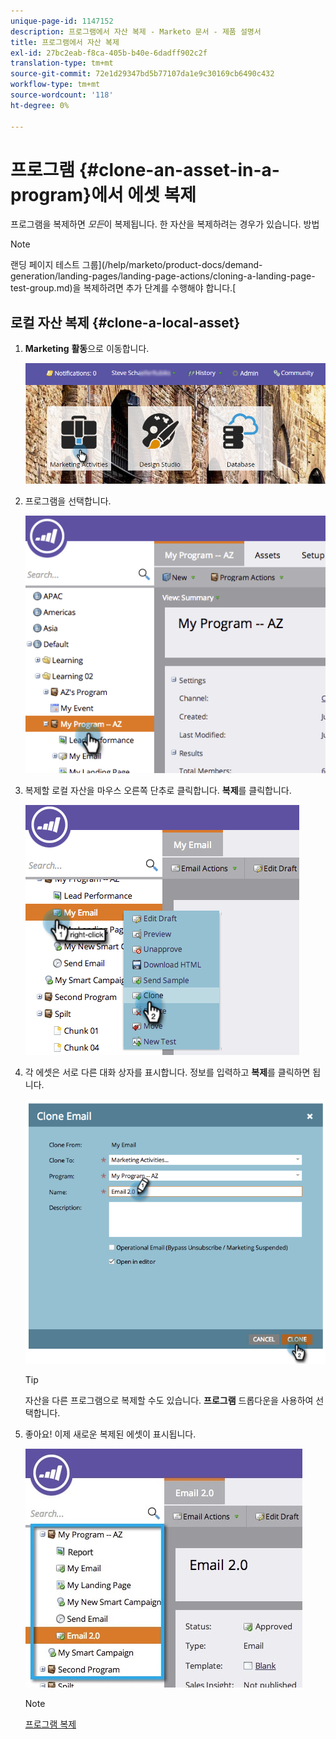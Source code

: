 ```yaml
---
unique-page-id: 1147152
description: 프로그램에서 자산 복제 - Marketo 문서 - 제품 설명서
title: 프로그램에서 자산 복제
exl-id: 27bc2eab-f8ca-405b-b40e-6dadff902c2f
translation-type: tm+mt
source-git-commit: 72e1d29347bd5b77107da1e9c30169cb6490c432
workflow-type: tm+mt
source-wordcount: '118'
ht-degree: 0%

---
```


# 프로그램 {#clone-an-asset-in-a-program}에서 에셋 복제

프로그램을 복제하면 _모든_&#x200B;이 복제됩니다. 한 자산을 복제하려는 경우가 있습니다. 방법

>[!NOTE]
>
>랜딩 페이지 테스트 그룹](/help/marketo/product-docs/demand-generation/landing-pages/landing-page-actions/cloning-a-landing-page-test-group.md)을 복제하려면 추가 단계를 수행해야 합니다.[

## 로컬 자산 복제 {#clone-a-local-asset}

1. **Marketing** **활동**&#x200B;으로 이동합니다.

   ![](assets/login-marketing-activities.png)

1. 프로그램을 선택합니다.

   ![](assets/image2014-9-23-15-3a56-3a12.png)

1. 복제할 로컬 자산을 마우스 오른쪽 단추로 클릭합니다. **복제**&#x200B;를 클릭합니다.

   ![](assets/image2014-9-23-15-3a56-3a25.png)

1. 각 에셋은 서로 다른 대화 상자를 표시합니다. 정보를 입력하고 **복제**&#x200B;를 클릭하면 됩니다.

   ![](assets/image2014-9-23-15-3a56-3a34.png)

   >[!TIP]
   >
   >자산을 다른 프로그램으로 복제할 수도 있습니다. **프로그램** 드롭다운을 사용하여 선택합니다.

1. 좋아요! 이제 새로운 복제된 에셋이 표시됩니다.

   ![](assets/report.jpg)

   >[!NOTE]
   >
   >[프로그램 복제](/help/marketo/product-docs/core-marketo-concepts/programs/working-with-programs/clone-a-program.md)

